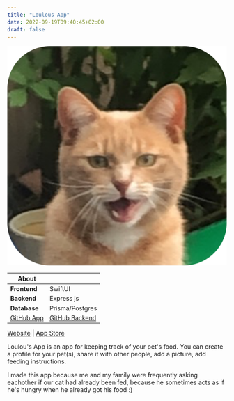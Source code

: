 ```yaml
---
title: "Loulous App"
date: 2022-09-19T09:40:45+02:00
draft: false
---
```


<!-- ## Loulou's App -->
![Loulou's App icon](loulousapp_icon.png)

| About        |                 |
|--------------|-----------------|
| **Frontend** | SwiftUI         |
| **Backend**  | Express js      |
| **Database** | Prisma/Postgres |
|[GitHub App](https://github.com/wissehes/loulous-eten-app) | [GitHub Backend](https://github.com/wissehes/LoulouEtenServer/tree/v1) |

[Website](https://loulous-app.wissehes.nl) | [App Store](https://apps.apple.com/nl/app/loulous-app/id1582658466?l=en)

Loulou's App is an app for keeping track of your pet's food. You can create a profile for your pet(s), share it with other people, add a picture, add feeding instructions.

I made this app because me and my family were frequently asking eachother if our cat had already been fed, because he sometimes acts as if he's hungry when he already got his food :)

